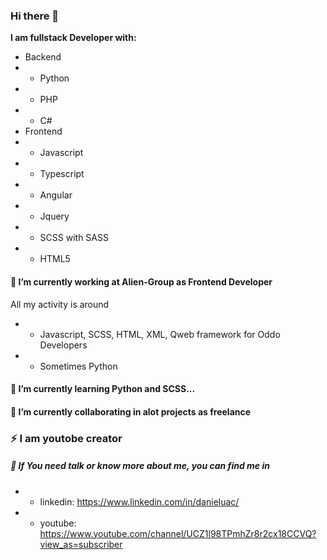 ### Hi there 👋

**I am fullstack Developer with:**
- Backend
- - Python
- - PHP
- - C#
- Frontend
- - Javascript
- - Typescript
- - Angular
- - Jquery
- - SCSS with SASS
- - HTML5

#### 🔭 I’m currently working at Alien-Group as Frontend Developer

All my activity is around
- - Javascript, SCSS, HTML, XML, Qweb framework for Oddo Developers
- - Sometimes Python
#### 🌱 I’m currently learning Python and SCSS...
#### 👯 I’m currently collaborating in alot projects as freelance
### ⚡ I am youtobe creator
##### 💬 If You need talk or know more about me, you can find me in
- - linkedin: https://www.linkedin.com/in/danieluac/
- - youtube: https://www.youtube.com/channel/UCZ1l98TPmhZr8r2cx18CCVQ?view_as=subscriber

